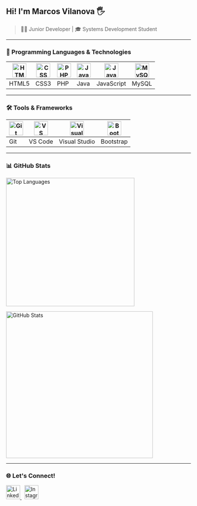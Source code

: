 ## <div align="left">Hi! I'm Marcos Vilanova 🖐️</div>

> 👨‍💻 Junior Developer | 🎓 Systems Development Student  


---

### 🚀 Programming Languages & Technologies

| <img src="https://cdn.jsdelivr.net/gh/devicons/devicon@latest/icons/html5/html5-original.svg" alt="HTML" width="38"> | <img src="https://cdn.jsdelivr.net/gh/devicons/devicon@latest/icons/css3/css3-original.svg" alt="CSS" width="38"> | <img src="https://cdn.jsdelivr.net/gh/devicons/devicon@latest/icons/php/php-original.svg" alt="PHP" width="38"> | <img src="https://cdn.jsdelivr.net/gh/devicons/devicon@latest/icons/java/java-original-wordmark.svg" alt="Java" width="38"> | <img src="https://cdn.jsdelivr.net/gh/devicons/devicon@latest/icons/javascript/javascript-original.svg" alt="JavaScript" width="38"> | <img src="https://cdn.jsdelivr.net/gh/devicons/devicon@latest/icons/mysql/mysql-original-wordmark.svg" alt="MySQL" width="38"> |
|---|---|---|---|---|---|
| HTML5 | CSS3 | PHP | Java | JavaScript | MySQL |

---

### 🛠️ Tools & Frameworks

| <img src="https://cdn.jsdelivr.net/gh/devicons/devicon@latest/icons/git/git-original.svg" alt="Git" width="38"> | <img src="https://upload.wikimedia.org/wikipedia/commons/thumb/2/2d/Visual_Studio_Code_1.18_icon.svg/1200px-Visual_Studio_Code_1.18_icon.svg.png" alt="VS Code" width="38"> | <img src="https://cdn.jsdelivr.net/gh/devicons/devicon@latest/icons/visualstudio/visualstudio-original.svg" alt="Visual Studio" width="38"> | <img src="https://cdn.jsdelivr.net/gh/devicons/devicon@latest/icons/bootstrap/bootstrap-plain.svg" alt="Bootstrap" width="38"> |
|---|---|---|---|
| Git | VS Code | Visual Studio | Bootstrap |

---

### 📊 GitHub Stats

<div align="left">
  <p>
    <img src="https://github-readme-stats.vercel.app/api/top-langs/?username=MarcosVilanova&langs_count=8&theme=tokyonight&layout=compact" alt="Top Languages" width="350" />
  </p>
  <p>
    <img src="https://github-readme-stats.vercel.app/api?username=MarcosVilanova&show_icons=true&theme=tokyonight" alt="GitHub Stats" width="400" />
  </p>
</div>

---

### 🌐 Let's Connect!

<div align="left">
  <a href="https://www.linkedin.com/in/marcosvilanova/" target="_blank" rel="noopener noreferrer">
    <img src="https://raw.githubusercontent.com/rahuldkjain/github-profile-readme-generator/master/src/images/icons/Social/linked-in-alt.svg" alt="LinkedIn" width="38" />
  </a> &nbsp;
  <a href="https://www.instagram.com/_marcosvilanova/" target="_blank" rel="noopener noreferrer">
    <img src="https://raw.githubusercontent.com/rahuldkjain/github-profile-readme-generator/master/src/images/icons/Social/instagram.svg" alt="Instagram" width="38" />
  </a>
</div>
